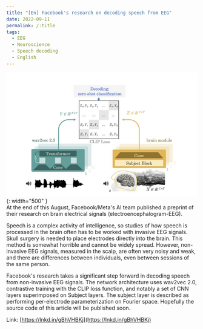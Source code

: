 ```yaml
---
title: "[En] Facebook's research on decoding speech from EEG"
date: 2022-09-11
permalink: /:title
tags:
  - EEG
  - Neuroscience
  - Speech decoding
  - English
---
```


![Facebook research on EEG and speed](/images/post/2022_fb_research_eeg.jpeg){: width="500" }<br>
At the end of this August, Facebook/Meta's AI team published a preprint of their research on brain electrical signals (electroencephalogram-EEG).

Speech is a complex activity of intelligence, so studies of how speech is processed in the brain often has to be worked with invasive EEG signals. Skull surgery is needed to place electrodes directly into the brain. This method is somewhat horrible and cannot be widely spread. However, non-invasive EEG signals, measured in the scalp, are often very noisy and weak, and there are differences between individuals, even between sessions of the same person. <br>

Facebook's research takes a significant step forward in decoding speech from non-invasive EEG signals. The network architecture uses wav2vec 2.0, contrastive training with the CLIP loss function, and notably a set of CNN layers superimposed on Subject layers. The subject layer is described as performing per-electrode parameterization on Fourier space.
Hopefully the source code of this article will be published soon.

Link: [https://lnkd.in/gBhVHBKj](https://lnkd.in/gBhVHBKj)